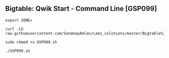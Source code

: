 ## Bigtable: Qwik Start - Command Line [GSP099]

```
export ZONE=

curl -LO raw.githubusercontent.com/SandeepAmlan/Labs_solutions/master/Bigtable%20Qwik%20Start%20Command%20Line/GSP099.sh

sudo chmod +x GSP099.sh

./GSP099.sh

```
